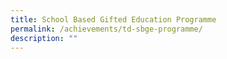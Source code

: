 ```yaml
---
title: School Based Gifted Education Programme
permalink: /achievements/td-sbge-programme/
description: ""
---
```


